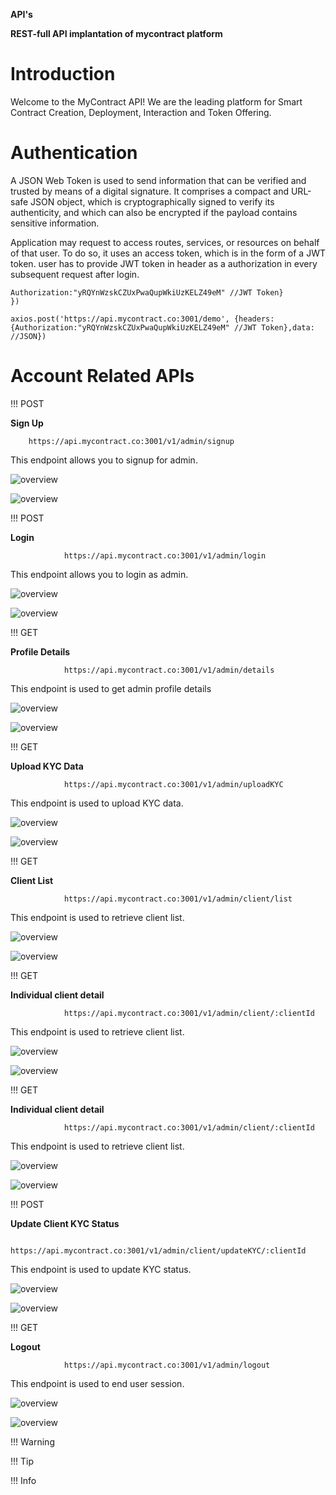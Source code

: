 
**API's**

**REST-full API implantation of mycontract platform**

# **Introduction**

Welcome to the MyContract API! We are the leading platform for Smart Contract Creation, Deployment, Interaction and Token Offering.

# **Authentication**

A JSON Web Token is used to send information that can be verified and trusted by means of a digital signature. It comprises a compact and URL-safe JSON object, which is cryptographically signed to verify its authenticity, and which can also be encrypted if the payload contains sensitive information.
 

Application may request to access routes, services, or resources on behalf of that user. To do so, it uses an access token, which is in the form of a JWT token. user has to provide JWT token in header as a authorization in every subsequent request after login.

```axios.get('https://api.mycontract.co:3001/demo', {headers: {
Authorization:"yRQYnWzskCZUxPwaQupWkiUzKELZ49eM" //JWT Token}
})
```

```axios.post('https://api.mycontract.co:3001/demo', {headers: {Authorization:"yRQYnWzskCZUxPwaQupWkiUzKELZ49eM" //JWT Token},data: //JSON})```

# **Account Related APIs**

!!! POST 

**Sign Up**

		https://api.mycontract.co:3001/v1/admin/signup


This endpoint allows you to signup for admin.


![overview](/assets/Request1.jpg)

![overview](/assets/Response1.jpg)


!!! POST 

**Login**

                https://api.mycontract.co:3001/v1/admin/login

This endpoint allows you to login as admin.


![overview](/assets/Request2.jpg)

![overview](/assets/Response2.jpg)


!!! GET

**Profile Details**

                https://api.mycontract.co:3001/v1/admin/details

This endpoint is used to get admin profile details

![overview](/assets/Request3.jpg)

![overview](/assets/Response3.jpg)



!!! GET

**Upload KYC Data**

                https://api.mycontract.co:3001/v1/admin/uploadKYC

This endpoint is used to upload KYC data.


![overview](/assets/Request4.jpg)

![overview](/assets/Response4.jpg)



!!! GET

**Client List**

                https://api.mycontract.co:3001/v1/admin/client/list

This endpoint is used to retrieve client list. 


![overview](/assets/Request5.jpg)

![overview](/assets/Response5.jpg)


!!! GET

**Individual client detail**

                https://api.mycontract.co:3001/v1/admin/client/:clientId

This endpoint is used to retrieve client list. 


![overview](/assets/Request6.jpg)

![overview](/assets/Response6.jpg)



!!! GET

**Individual client detail**

                https://api.mycontract.co:3001/v1/admin/client/:clientId

This endpoint is used to retrieve client list. 


![overview](/assets/Request6.jpg)

![overview](/assets/Response6.jpg)




!!! POST

**Update Client KYC Status**

                https://api.mycontract.co:3001/v1/admin/client/updateKYC/:clientId

This endpoint is used to update KYC status.


![overview](/assets/Request7.jpg)

![overview](/assets/Response7.jpg)


!!! GET

**Logout**

                https://api.mycontract.co:3001/v1/admin/logout

This endpoint is used to end user session.


![overview](/assets/Request8.jpg)

![overview](/assets/Response8.jpg)


!!! Warning

!!! Tip

!!! Info